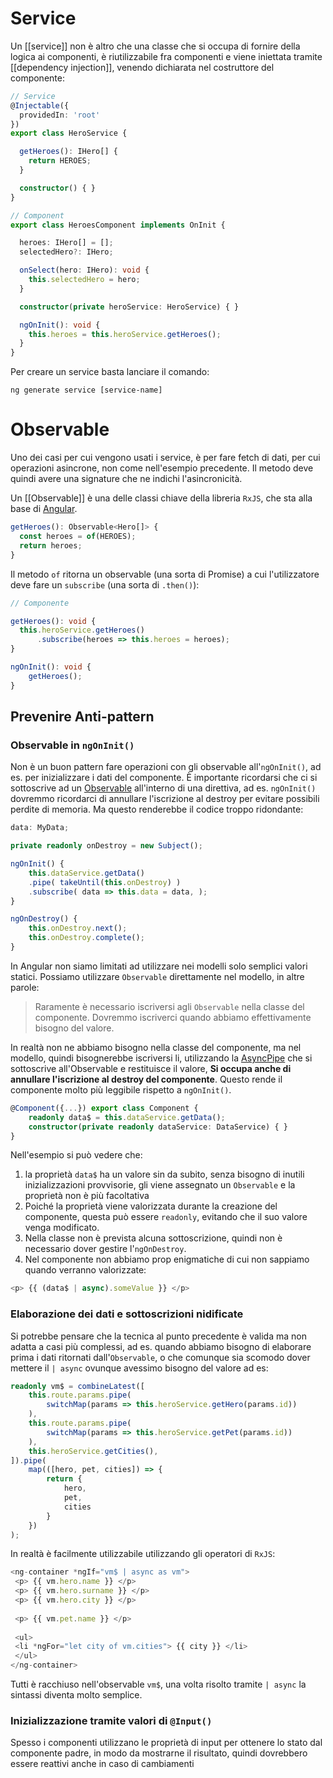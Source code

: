 # Service

Un [[service]] non è altro che una classe che si occupa di fornire della logica ai componenti, è riutilizzabile fra componenti e viene iniettata tramite [[dependency injection]], venendo dichiarata nel costruttore del componente:

```ts
// Service
@Injectable({
  providedIn: 'root'
})
export class HeroService {

  getHeroes(): IHero[] {
    return HEROES;
  }

  constructor() { }
}

// Component
export class HeroesComponent implements OnInit {

  heroes: IHero[] = [];
  selectedHero?: IHero;

  onSelect(hero: IHero): void {
    this.selectedHero = hero;
  }

  constructor(private heroService: HeroService) { }

  ngOnInit(): void {
    this.heroes = this.heroService.getHeroes();
  }
}
```

Per creare un service basta lanciare il comando:

```terminal
ng generate service [service-name]
```

# Observable

Uno dei casi per cui vengono usati i service, è per fare fetch di dati, per cui operazioni asincrone, non come nell'esempio precedente. Il metodo deve quindi avere una signature che ne indichi l'asincronicità.

Un [[Observable]] è una delle classi chiave della libreria `RxJS`, che sta alla base di [Angular](Angular).

```ts
getHeroes(): Observable<Hero[]> {
  const heroes = of(HEROES);
  return heroes;
}
```

Il metodo `of` ritorna un observable (una sorta di Promise) a cui l'utilizzatore deve fare un `subscribe` (una sorta di `.then()`):

```ts
// Componente

getHeroes(): void {
  this.heroService.getHeroes()
      .subscribe(heroes => this.heroes = heroes);
}

ngOnInit(): void {
    getHeroes();
}
```

## Prevenire Anti-pattern

### Observable in `ngOnInit()`

Non è un buon pattern fare operazioni con gli observable all'`ngOnInit()`, ad es. per inizializzare i dati del componente. È importante ricordarsi che ci si sottoscrive ad un [Observable](Observable) all'interno di una direttiva, ad es. `ngOnInit()` dovremmo ricordarci di annullare l'iscrizione al destroy per evitare possibili perdite di memoria. Ma questo renderebbe il codice troppo ridondante:

```ts
data: MyData; 

private readonly onDestroy = new Subject(); 

ngOnInit() { 
	this.dataService.getData()
	.pipe( takeUntil(this.onDestroy) )
	.subscribe( data => this.data = data, ); 
} 

ngOnDestroy() { 
	this.onDestroy.next(); 
	this.onDestroy.complete(); 
}
```

In Angular non siamo limitati ad utilizzare nei modelli solo semplici valori statici. Possiamo utilizzare `Observable` direttamente nel modello, in altre parole:

>Raramente è necessario iscriversi agli `Observable` nella classe del componente. Dovremmo iscriverci quando abbiamo effettivamente bisogno del valore.

In realtà non ne abbiamo bisogno nella classe del componente, ma nel modello, quindi bisognerebbe iscriversi li, utilizzando la [AsyncPipe](AsyncPipe) che si sottoscrive all'Observable e restituisce il valore, **Si occupa anche di annullare l'iscrizione al destroy del componente**.
Questo rende il componente molto più leggibile rispetto a `ngOnInit()`.

```ts
@Component({...}) export class Component { 
	readonly data$ = this.dataService.getData(); 
	constructor(private readonly dataService: DataService) { } 
}
```

Nell'esempio si può vedere che:

1. la proprietà `data$` ha un valore sin da subito, senza bisogno di inutili inizializzazioni provvisorie, gli viene assegnato un `Observable` e la proprietà non è più facoltativa
2. Poiché la proprietà viene valorizzata durante la creazione del componente, questa può essere `readonly`, evitando che il suo valore venga modificato.
3. Nella classe non è prevista alcuna sottoscrizione, quindi non è necessario dover gestire l'`ngOnDestroy`.
4. Nel componente non abbiamo prop enigmatiche di cui non sappiamo quando verranno valorizzate:

```ts
<p> {{ (data$ | async).someValue }} </p>
```

### Elaborazione dei dati e sottoscrizioni nidificate

Si potrebbe pensare che la tecnica al punto precedente è valida ma non adatta a casi più complessi, ad es. quando abbiamo bisogno di elaborare prima i dati ritornati dall'`Observable`, o che comunque sia scomodo dover mettere il `| async` ovunque avessimo bisogno del valore ad es:

```ts
readonly vm$ = combineLatest([
	this.route.params.pipe(
		switchMap(params => this.heroService.getHero(params.id))
	),
	this.route.params.pipe(
		switchMap(params => this.heroService.getPet(params.id))
	),
	this.heroService.getCities(),
]).pipe(
	map(([hero, pet, cities]) => {
		return {
			hero,
			pet,
			cities
		}
	})
);
```

In realtà è facilmente utilizzabile utilizzando gli operatori di `RxJS`:

```ts
<ng-container *ngIf="vm$ | async as vm">
 <p> {{ vm.hero.name }} </p>
 <p> {{ vm.hero.surname }} </p>
 <p> {{ vm.hero.city }} </p>
 
 <p> {{ vm.pet.name }} </p>
 
 <ul>
 <li *ngFor="let city of vm.cities"> {{ city }} </li>
 </ul>
</ng-container>
```

Tutti è racchiuso nell'observable `vm$`, una volta risolto tramite `| async` la sintassi diventa molto semplice.

### Inizializzazione tramite valori di `@Input()`

Spesso i componenti utilizzano le proprietà di input per ottenere lo stato dal componente padre, in modo da mostrarne il risultato, quindi dovrebbero essere reattivi anche in caso di cambiamenti

